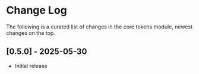 # Change Log

The following is a curated list of changes in the core tokens module, newest changes on the top.

## [0.5.0] - 2025-05-30

- Initial release

